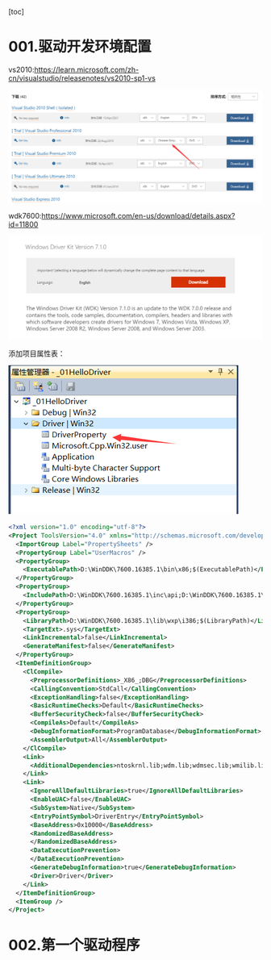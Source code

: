 

[toc]



# 001.驱动开发环境配置

vs2010:https://learn.microsoft.com/zh-cn/visualstudio/releasenotes/vs2010-sp1-vs

![image-20221213184310074](./02%E9%A9%B1%E5%8A%A8/image-20221213184310074.png)

wdk7600:https://www.microsoft.com/en-us/download/details.aspx?id=11800

![image-20221213184334246](./02%E9%A9%B1%E5%8A%A8/image-20221213184334246.png)



添加项目属性表：

![image-20230104160816744](./02驱动/image-20230104160816744.png)

```xml
<?xml version="1.0" encoding="utf-8"?>
<Project ToolsVersion="4.0" xmlns="http://schemas.microsoft.com/developer/msbuild/2003">
  <ImportGroup Label="PropertySheets" />
  <PropertyGroup Label="UserMacros" />
  <PropertyGroup>
    <ExecutablePath>D:\WinDDK\7600.16385.1\bin\x86;$(ExecutablePath)</ExecutablePath>
  </PropertyGroup>
  <PropertyGroup>
    <IncludePath>D:\WinDDK\7600.16385.1\inc\api;D:\WinDDK\7600.16385.1\inc\ddk;D:\WinDDK\7600.16385.1\inc\crt;$(IncludePath)</IncludePath>
  </PropertyGroup>
  <PropertyGroup>
    <LibraryPath>D:\WinDDK\7600.16385.1\lib\wxp\i386;$(LibraryPath)</LibraryPath>
    <TargetExt>.sys</TargetExt>
    <LinkIncremental>false</LinkIncremental>
    <GenerateManifest>false</GenerateManifest>
  </PropertyGroup>
  <ItemDefinitionGroup>
    <ClCompile>
      <PreprocessorDefinitions>_X86_;DBG</PreprocessorDefinitions>
      <CallingConvention>StdCall</CallingConvention>
      <ExceptionHandling>false</ExceptionHandling>
      <BasicRuntimeChecks>Default</BasicRuntimeChecks>
      <BufferSecurityCheck>false</BufferSecurityCheck>
      <CompileAs>Default</CompileAs>
      <DebugInformationFormat>ProgramDatabase</DebugInformationFormat>
      <AssemblerOutput>All</AssemblerOutput>
    </ClCompile>
    <Link>
      <AdditionalDependencies>ntoskrnl.lib;wdm.lib;wdmsec.lib;wmilib.lib;ndis.lib;Hal.lib;MSVCRT.LIB;LIBCMT.LIB;%(AdditionalDependencies)</AdditionalDependencies>
    </Link>
    <Link>
      <IgnoreAllDefaultLibraries>true</IgnoreAllDefaultLibraries>
      <EnableUAC>false</EnableUAC>
      <SubSystem>Native</SubSystem>
      <EntryPointSymbol>DriverEntry</EntryPointSymbol>
      <BaseAddress>0x10000</BaseAddress>
      <RandomizedBaseAddress>
      </RandomizedBaseAddress>
      <DataExecutionPrevention>
      </DataExecutionPrevention>
      <GenerateDebugInformation>true</GenerateDebugInformation>
      <Driver>Driver</Driver>
    </Link>
  </ItemDefinitionGroup>
  <ItemGroup />
</Project>
```

# 002.第一个驱动程序



